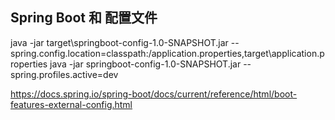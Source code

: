 ## Spring Boot 和 配置文件

java -jar target\springboot-config-1.0-SNAPSHOT.jar --spring.config.location=classpath:/application.properties,target\application.properties
java -jar springboot-config-1.0-SNAPSHOT.jar --spring.profiles.active=dev

https://docs.spring.io/spring-boot/docs/current/reference/html/boot-features-external-config.html